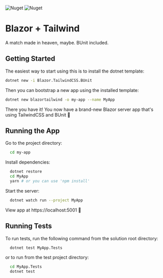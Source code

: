 ![Nuget](https://img.shields.io/nuget/v/Blazor.TailwindCSS.BUnit?style=flat-square) ![Nuget](https://img.shields.io/nuget/dt/Blazor.TailwindCSS.BUnit?style=flat-square)

# Blazor + Tailwind

A match made in heaven, maybe. BUnit included.

## Getting Started

The easiest way to start using this is to install the dotnet template:

```bash
dotnet new -i Blazor.TailwindCSS.BUnit
```

Then you can bootstrap a new app using the installed template:

```bash
dotnet new blazortailwind -o my-app --name MyApp
```

There you have it! You now have a brand-new Blazor server app that's using TailwindCSS and BUnit 🎉

## Running the App

Go to the project directory:

```bash
  cd my-app
```

Install dependencies:

```bash
  dotnet restore
  cd MyApp
  yarn # or you can use 'npm install'
```

Start the server:

```bash
  dotnet watch run --project MyApp
```

View app at https://localhost:5001 🎉

## Running Tests

To run tests, run the following command from the solution root directory:

```bash
  dotnet test MyApp.Tests
```

or to run from the test project directory:

```bash
  cd MyApp.Tests
  dotnet test
```
